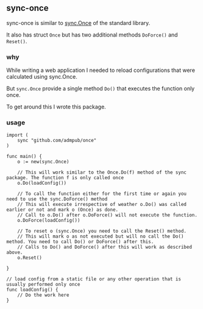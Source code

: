 ## sync-once

sync-once is similar to [sync.Once](https://golang.org/pkg/sync/#Once) of the standard library.

It also has struct `Once` but has two additional methods `DoForce()` and `Reset()`.

### why

While writing a web application I needed to reload configurations that were calculated using sync.Once. 

But `sync.Once` provide a single method `Do()` that executes the function only once.

To get around this I wrote this package.

### usage

```
import (
    sync "github.com/admpub/once"
)

func main() {
    o := new(sync.Once)
    
    // This will work similar to the Once.Do(f) method of the sync package. The function f is only called once
    o.Do(loadConfig())

    // To call the function either for the first time or again you need to use the sync.DoForce() method
    // This will execute irrespective of weather o.Do() was called earlier or not and mark o (Once) as done.
    // Call to o.Do() after o.DoForce() will not execute the function.
    o.DoForce(loadConfig())

    // To reset o (sync.Once) you need to call the Reset() method.
    // This will mark o as not executed but will no call the Do() method. You need to call Do() or DoForce() after this.
    // Calls to Do() and DoForce() after this will work as described above.
    o.Reset()

}

// load config from a static file or any other operation that is usually performed only once
func loadConfig() {
    // Do the work here
}
``` 
